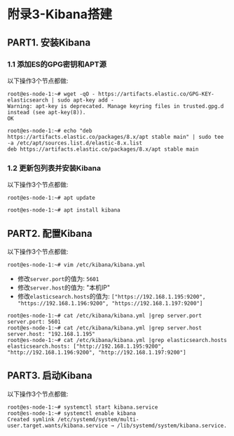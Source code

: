 # 附录3-Kibana搭建

## PART1. 安装Kibana

### 1.1 添加ES的GPG密钥和APT源

以下操作3个节点都做:

```
root@es-node-1:~# wget -qO - https://artifacts.elastic.co/GPG-KEY-elasticsearch | sudo apt-key add -
Warning: apt-key is deprecated. Manage keyring files in trusted.gpg.d instead (see apt-key(8)).
OK
```

```
root@es-node-1:~# echo "deb https://artifacts.elastic.co/packages/8.x/apt stable main" | sudo tee -a /etc/apt/sources.list.d/elastic-8.x.list
deb https://artifacts.elastic.co/packages/8.x/apt stable main
```

### 1.2 更新包列表并安装Kibana

以下操作3个节点都做:

```
root@es-node-1:~# apt update
```

```
root@es-node-1:~# apt install kibana
```

## PART2. 配置Kibana

以下操作3个节点都做:

```
root@es-node-1:~# vim /etc/kibana/kibana.yml
```

- 修改`server.port`的值为: `5601`
- 修改`server.host`的值为: "本机IP"
- 修改`elasticsearch.hosts`的值为: `["https://192.168.1.195:9200", "https://192.168.1.196:9200", "https://192.168.1.197:9200"]`

```
root@es-node-1:~# cat /etc/kibana/kibana.yml |grep server.port
server.port: 5601
root@es-node-1:~# cat /etc/kibana/kibana.yml |grep server.host
server.host: "192.168.1.195"
root@es-node-1:~# cat /etc/kibana/kibana.yml |grep elasticsearch.hosts
elasticsearch.hosts: ["http://192.168.1.195:9200", "http://192.168.1.196:9200", "http://192.168.1.197:9200"]
```

## PART3. 启动Kibana

以下操作3个节点都做:

```
root@es-node-1:~# systemctl start kibana.service 
root@es-node-1:~# systemctl enable kibana
Created symlink /etc/systemd/system/multi-user.target.wants/kibana.service → /lib/systemd/system/kibana.service.
```